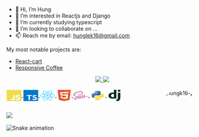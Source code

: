 - 👋 Hi, I’m Hung
- 👀 I’m interested in Reactjs and Django
- 🌱 I’m currently studying typescript
- 💞️ I’m looking to collaborate on ...
- 📫 Reach me by email: hunglek16@gmail.com

 My most notable projects are:
- [React-cart](https://wizardly-tereshkova-4d86d3.netlify.app/)
- [Responsive Coffee](https://heuristic-feynman-c3b08d.netlify.app/#)

<div align="center">
  <a href="https://github.com/hungk16">
  <img height="180em" src="https://github-readme-stats.vercel.app/api?username=hungk16&show_icons=true&theme=dracula&include_all_commits=true&count_private=true"/>
  <img height="180em" src="https://github-readme-stats.vercel.app/api/top-langs/?username=hungk16&layout=compact&langs_count=7&theme=dracula"/>
</div>

<div style="display: inline_block"><br>
  <img align="center" alt="hungk16-Js" height="30" width="40" src="https://raw.githubusercontent.com/devicons/devicon/master/icons/javascript/javascript-plain.svg">
  <img align="center" alt="hungk16-Ts" height="30" width="40" src="https://raw.githubusercontent.com/devicons/devicon/master/icons/typescript/typescript-plain.svg">
  <img align="center" alt="hungk16-React" height="30" width="40" src="https://raw.githubusercontent.com/devicons/devicon/master/icons/react/react-original.svg">
  <img align="center" alt="hungk16-HTML" height="30" width="40" src="https://raw.githubusercontent.com/devicons/devicon/master/icons/html5/html5-original.svg">
  <img align="center" alt="hungk16-SASS" height="30" width="40" src="https://raw.githubusercontent.com/devicons/devicon/master/icons/sass/sass-original.svg">
  <img align="center" alt="hungk16-Python" height="30" width="40" src="https://raw.githubusercontent.com/devicons/devicon/master/icons/python/python-original.svg">
  <img align="center" alt="hungk16-Django" height="30" width="40" src="https://raw.githubusercontent.com/devicons/devicon/master/icons/django/django-plain.svg">
  <img align="right" alt="hungk16-pic" height="150" style="border-radius:50px;" src="https://i.pinimg.com/originals/99/d7/3e/99d73e4a6918d75164f1f978ca91b453.jpg?width=676&height=676">
</div>


  ##
  
  
  <div> 
  
  <a href = "mailto:hunglek16@gmail.com"><img src="https://img.shields.io/badge/-Gmail-%23333?style=for-the-badge&logo=gmail&logoColor=white" target="_blank"></a>


 ![Snake animation](https://github.com/hungk16/hungk16/blob/output/github-contribution-grid-snake.svg)
  </div> 

